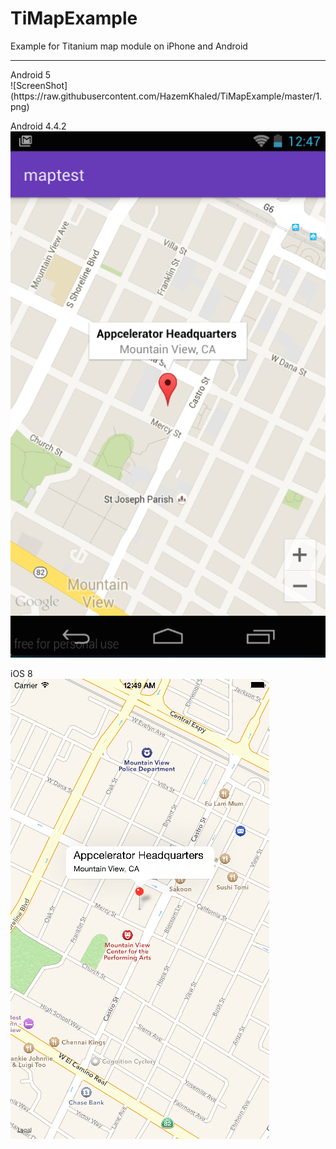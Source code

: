 # TiMapExample
Example for Titanium map module on iPhone and Android

<hr />
Android 5<br />
![ScreenShot](https://raw.githubusercontent.com/HazemKhaled/TiMapExample/master/1.png)

Android 4.4.2<br />
![ScreenShot](https://raw.githubusercontent.com/HazemKhaled/TiMapExample/master/2.png)

iOS 8<br />
![ScreenShot](https://raw.githubusercontent.com/HazemKhaled/TiMapExample/master/3.png)
